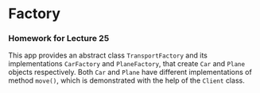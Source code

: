 # Factory
### Homework for Lecture 25
This app provides an abstract class `TransportFactory` and its implementations `CarFactory` and `PlaneFactory`, that create `Car` and `Plane` objects respectively.
Both `Car` and `Plane` have different implementations of method `move()`, which is demonstrated with the help of the `Client` class.
